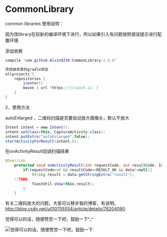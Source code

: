 # CommonLibrary
common libraries
使用说明：

因为改library在较新的编译环境下进行，所以如果引入有问题按照错误提示进行配置环境

添加依赖
```Java
compile 'com.github.Alvin9234:CommonLibrary:1.0.6'

项目根目录的gradle添加
allprojects {
    repositories {
        jcenter()
        maven { url 'https://jitpack.io' }
    }
}
```

2、使用方法

autoEnlarged ，二维码扫描是否要自动放大摄像头，默认不放大
```Java
Intent intent = new Intent();
intent.setClass(this, CaptureActivity.class);
intent.putExtra("autoEnlarged",false);
startActivityForResult(intent,0);
```

在onActivityResult回调扫描结果
```Java
@Override
    protected void onActivityResult(int requestCode, int resultCode, Intent data) {
        if(requestCode==0 && resultCode==RESULT_OK && data!=null){
            String result = data.getStringExtra("result");
	//TODO
            ToastUtil.show(this,result);
        }
    }

```
有关二维码放大的问题，大家可以移步我的博客，有说明。http://blog.csdn.net/u010705554/article/details/78204090



觉得可以的话，随便赞赏一下吧，鼓励一下^_^

![觉得可以的话，随便赞赏一下吧，鼓励一下](https://github.com/Alvin9234/CustomViewLoadImage/blob/master/assets/appraise.png?raw=true)
